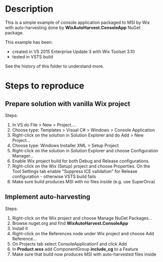 
# Description
This is a simple example of console application packaged to MSI by Wix with auto-harvesting done by **WixAutoHarvest.ConsoleApp** NuGet package.

This example has been:
- created in VS 2015 Enterprise Update 3 with Wix Toolset 3.10
- tested in VSTS build

See the history of this folder to understand more.

# Steps to reproduce

## Prepare solution with vanilla Wix project

Steps:

1. In VS do File > New > Project....
2. Choose type: Templates > Visual C# > Windows > Console Application
3. Right-click on the solution in Solution Explorer and do Add > New Project...
4. Choose type: Windows Installer XML > Setup Project
5. Right-click on the solution in Solution Explorer and choose Configuration Manager...
6. Enable Wix project build for both Debug and Release configurations.
7. Right-click on the Wix (Setup) project and choose Properties. On the Tool Settings tab enable "Suppress ICE validation" for Release configuration - otherwise VSTS build fails
8. Make sure build produces MSI with no files inside (e.g. use SuperOrca)

## Implement auto-harvesting

Steps:

1. Right-click on the Wix project and choose Manage NuGet Packages...
2. Browse nuget.org and find **WixAutoHarvest.ConsoleApp**
3. Install it
4. Right-click on the References node under Wix project and choose Add Reference...
5. On Projects tab select ConsoleApplication1 and click Add
6. In **Product.wxs** add ComponentGroup **include_cg** to a Feature
7. Make sure that build now produces MSI with auto-harvested files inside
